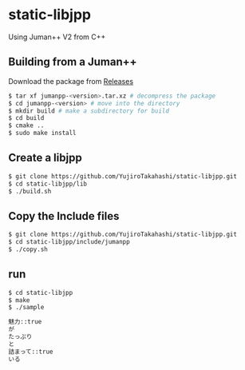 # static-libjpp
Using Juman++ V2 from C++

## Building from a Juman++

Download the package from [Releases](https://github.com/ku-nlp/jumanpp/releases)

```bash
$ tar xf jumanpp-<version>.tar.xz # decompress the package
$ cd jumanpp-<version> # move into the directory
$ mkdir build # make a subdirectory for build
$ cd build
$ cmake .. 
$ sudo make install
```

## Create a libjpp
```bash
$ git clone https://github.com/YujiroTakahashi/static-libjpp.git
$ cd static-libjpp/lib
$ ./build.sh
```

## Copy the Include files
```bash
$ git clone https://github.com/YujiroTakahashi/static-libjpp.git
$ cd static-libjpp/include/jumanpp
$ ./copy.sh
```

## run
```bash
$ cd static-libjpp
$ make
$ ./sample

魅力::true
が
たっぷり
と
詰まって::true
いる
```
